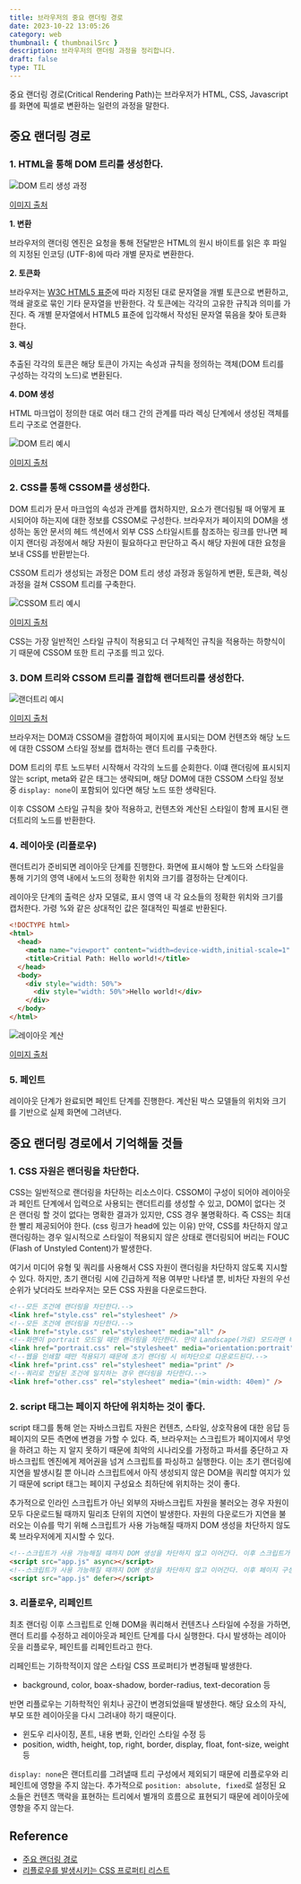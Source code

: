 ```yaml
---
title: 브라우저의 중요 랜더링 경로
date: 2023-10-22 13:05:26
category: web
thumbnail: { thumbnailSrc }
description: 브라우저의 랜더링 과정을 정리합니다.
draft: false
type: TIL
---
```


중요 랜더링 경로(Critical Rendering Path)는 브라우저가 HTML, CSS, Javascript를 화면에 픽셀로 변환하는 일련의 과정을 말한다.

## 중요 랜더링 경로

### 1. HTML을 통해 DOM 트리를 생성한다.

![DOM 트리 생성 과정](./images/critical-rendering-path/dom-construction-process.png)

[이미지 출처](https://web.dev/articles/critical-rendering-path/constructing-the-object-model?hl=ko)

**1. 변환**

브라우저의 랜더링 엔진은 요청을 통해 전달받은 HTML의 원시 바이트를 읽은 후 파일의 지정된 인코딩 (UTF-8)에 따라 개별 문자로 변환한다.

**2. 토큰화**

브라우저는 [W3C HTML5 표준](https://html.spec.whatwg.org/multipage/)에 따라 지정된 대로 문자열을 개별 토큰으로 변환하고,
꺽쇄 괄호로 묶인 기타 문자열을 반환한다. 각 토큰에는 각각의 고유한 규칙과 의미를 가진다. 즉 개별 문자열에서 HTML5 표준에 입각해서 작성된
문자열 묶음을 찾아 토큰화한다.

**3. 렉싱**

추출된 각각의 토큰은 해당 토큰이 가지는 속성과 규칙을 정의하는 객체(DOM 트리를 구성하는 각각의 노드)로 변환된다.

**4. DOM 생성**

HTML 마크업이 정의한 대로 여러 태그 간의 관계를 따라 렉싱 단계에서 생성된 객체를 트리 구조로 연결한다.

![DOM 트리 예시](./images/critical-rendering-path/dom-tree.png)

[이미지 출처](https://web.dev/articles/critical-rendering-path/constructing-the-object-model?hl=ko)

### 2. CSS를 통해 CSSOM를 생성한다.

DOM 트리가 문서 마크업의 속성과 관계를 캡처하지만, 요소가 랜더링될 때 어떻게 표시되어야 하는지에 대한 정보를 CSSOM로 구성한다.
브라우저가 페이지의 DOM을 생성하는 동안 문서의 헤드 섹션에서 외부 CSS 스타일시트를 참조하는 링크를 만나면 페이지 랜더링 과정에서
해당 자원이 필요하다고 판단하고 즉시 해당 자원에 대한 요청을 보내 CSS를 반환받는다.

CSSOM 트리가 생성되는 과정은 DOM 트리 생성 과정과 동일하게 변환, 토큰화, 렉싱 과정을 걸쳐 CSSOM 트리를 구축한다.

![CSSOM 트리 예시](./images/critical-rendering-path/dom-tree.png)

[이미지 출처](https://web.dev/articles/critical-rendering-path/constructing-the-object-model?hl=ko)

CSS는 가장 일반적인 스타일 규칙이 적용되고 더 구체적인 규칙을 적용하는 하향식이기 때문에 CSSOM 또한 트리 구조를 띄고 있다.

### 3. DOM 트리와 CSSOM 트리를 결합해 랜더트리를 생성한다.

![랜더트리 예시](./images/critical-rendering-path/dom-cssom-are-combined.png)

[이미지 출처](https://web.dev/articles/critical-rendering-path/render-tree-construction?hl=ko)

브라우저는 DOM과 CSSOM을 결합하여 페이지에 표시되는 DOM 컨텐츠와 해당 노드에 대한 CSSOM 스타일 정보를 캡처하는 랜더 트리를 구축한다.

DOM 트리의 루트 노드부터 시작해서 각각의 노드를 순회한다. 이떄 랜더링에 표시되지 않는 script, meta와 같은 태그는 생략되며,
해당 DOM에 대한 CSSOM 스타일 정보 중 `display: none`이 포함되어 있다면 해당 노드 또한 생략된다.

이후 CSSOM 스타일 규칙을 찾아 적용하고, 컨텐츠와 계산된 스타일이 함께 표시된 랜더트리의 노드를 반환한다.

### 4. 레이아웃 (리플로우)

랜더트리가 준비되면 레이아웃 단계를 진행한다. 화면에 표시해야 할 노드와 스타일을 통해 기기의 영역 내에서 노드의 정확한 위치와
크기를 결정하는 단계이다.

레이아웃 단계의 출력은 상자 모델로, 표시 영역 내 각 요소들의 정확한 위치와 크기를 캡처한다. 가령 %와 같은 상대적인 값은 절대적인
픽셀로 반환된다.

```html
<!DOCTYPE html>
<html>
  <head>
    <meta name="viewport" content="width=device-width,initial-scale=1" />
    <title>Critial Path: Hello world!</title>
  </head>
  <body>
    <div style="width: 50%">
      <div style="width: 50%">Hello world!</div>
    </div>
  </body>
</html>
```

![레이아웃 계산](./images/critical-rendering-path/calculating-layout-inform.png)

[이미지 출처](https://web.dev/articles/critical-rendering-path/render-tree-construction?hl=ko)

### 5. 페인트

레이아웃 단계가 완료되면 페인트 단계를 진행한다. 계산된 박스 모델들의 위치와 크기를 기반으로 실제 화면에 그려낸다.

## 중요 랜더링 경로에서 기억해둘 것들

### 1. CSS 자원은 랜더링을 차단한다.

CSS는 일반적으로 랜더링을 차단하는 리소스이다. CSSOM이 구성이 되어야 레이아웃과 페인트 단계에서 입력으로 사용되는 랜더트리를 생성할 수 있고,
DOM이 없다는 것은 랜더링 할 것이 없다는 명확한 결과가 있지만, CSS 경우 불명확하다. 즉 CSS는 최대한 빨리 제공되어야 한다. (css 링크가 head에 있는 이유)
만약, CSS를 차단하지 않고 랜더링하는 경우 일시적으로 스타일이 적용되지 않은 상태로 랜더링되어 버리는 FOUC (Flash of Unstyled Content)가 발생한다.

여기서 미디어 유형 및 쿼리를 사용해서 CSS 자원이 랜더링을 차단하지 않도록 지시할 수 있다. 하지만, 초기 랜더링 시에 긴급하게 적용 여부만 나타낼 뿐, 비차단 자원의
우선순위가 낮더라도 브라우저는 모든 CSS 자원을 다운로드한다.

```html
<!--모든 조건에 랜더링을 차단한다.-->
<link href="style.css" rel="stylesheet" />
<!--모든 조건에 랜더링을 차단한다.-->
<link href="style.css" rel="stylesheet" media="all" />
<!--화면이 portrait 모드일 때만 랜더링을 차단한다. 만약 Landscape(가로) 모드라면 비차단.-->
<link href="portrait.css" rel="stylesheet" media="orientation:portrait" />
<!--웹을 인쇄할 때만 적용되기 때문에 초기 랜더링 시 비차단으로 다운로드된다.-->
<link href="print.css" rel="stylesheet" media="print" />
<!--쿼리로 전달된 조건에 일치하는 경우 랜더링을 차단한다.-->
<link href="other.css" rel="stylesheet" media="(min-width: 40em)" />
```

### 2. script 태그는 페이지 하단에 위치하는 것이 좋다.

script 태그를 통해 얻는 자바스크립트 자원은 컨텐츠, 스타일, 상호작용에 대한 응답 등 페이지의 모든 측면에 변경을 가할 수 있다.
즉, 브라우저는 스크립트가 페이지에서 무엇을 하려고 하는 지 알지 못하기 때문에 최악의 시나리오를 가정하고 파서를 중단하고 자바스크립트 엔진에게
제어권을 넘겨 스크립트를 파싱하고 실행한다. 이는 초기 랜더링에 지연을 발생시킬 뿐 아니라 스크립트에서 아직 생성되지 않은 DOM을 쿼리할 여지가
있기 때문에 script 태그는 페이지 구성요소 최하단에 위치하는 것이 좋다.

추가적으로 인라인 스크립트가 아닌 외부의 자바스크립트 자원을 불러오는 경우 자원이 모두 다운로드될 때까지 밀리초 단위의 지연이 발생한다.
자원의 다운로드가 지연을 불러오는 이슈를 막기 위해 스크립트가 사용 가능해질 때까지 DOM 생성을 차단하지 않도록 브라우저에게 지시할 수 있다.

```html
<!--스크립트가 사용 가능해질 떄까지 DOM 생성을 차단하지 않고 이어간다. 이후 스크립트가 사용가능해지면 중단되고 스크립트를 실행한다.-->
<script src="app.js" async></script>
<!--스크립트가 사용 가능해질 때까지 DOM 생성을 차단하지 않고 이어간다. 이후 페이지 구성이 모두 완료되면 스크립트를 실행한다.-->
<script src="app.js" defer></script>
```

### 3. 리플로우, 리페인트

최초 랜더링 이후 스크립트로 인해 DOM을 쿼리해서 컨텐츠나 스타일에 수정을 가하면, 랜더 트리를 수정하고 레이아웃과 페인트 단계를 다시 실행한다.
다시 발생하는 레이아웃을 리플로우, 페인트를 리페인트라고 한다.

리페인트는 기하학적이지 않은 스타일 CSS 프로퍼티가 변경될때 발생한다.

- background, color, boax-shadow, border-radius, text-decoration 등

반면 리플로우는 기하학적인 위치나 공간이 변경되었을때 발생한다. 해당 요소의 자식, 부모 또한 레이아웃을 다시 그려내야 하기 때문이다.

- 윈도우 리사이징, 폰트, 내용 변화, 인라인 스타일 수정 등
- position, width, height, top, right, border, display, float, font-size, weight 등

`display: none`은 랜더트리를 그려낼때 트리 구성에서 제외되기 때문에 리플로우와 리페인트에 영향을 주지 않는다. 추가적으로
`position: absolute, fixed`로 설정된 요소들은 컨텐츠 맥락을 표현하는 트리에서 별개의 흐름으로 표현되기 때문에 레이아웃에 영향을 주지 않는다.

## Reference

- [주요 랜더링 경로](https://web.dev/articles/critical-rendering-path?hl=ko)
- [리플로우를 발생시키는 CSS 프로퍼티 리스트](https://csstriggers.com/)
